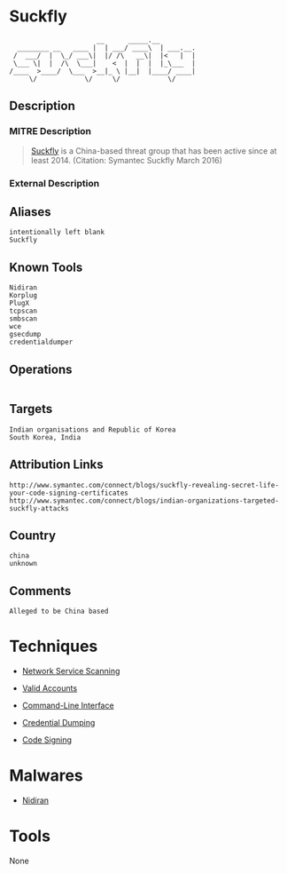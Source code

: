 
# Suckfly

```
                      __      _____.__         
  ________ __   ____ |  | ___/ ____\  | ___.__.
 /  ___/  |  \_/ ___\|  |/ /\   __\|  |<   |  |
 \___ \|  |  /\  \___|    <  |  |  |  |_\___  |
/____  >____/  \___  >__|_ \ |__|  |____/ ____|
     \/            \/     \/            \/     

```

## Description

### MITRE Description

> [Suckfly](https://attack.mitre.org/groups/G0039) is a China-based threat group that has been active since at least 2014. (Citation: Symantec Suckfly March 2016)

### External Description

> 

## Aliases

```
intentionally left blank
Suckfly
```

## Known Tools

```
Nidiran
Korplug
PlugX
tcpscan
smbscan
wce
gsecdump
credentialdumper
```

## Operations

```

```

## Targets

```
Indian organisations and Republic of Korea
South Korea, India
```

## Attribution Links

```
http://www.symantec.com/connect/blogs/suckfly-revealing-secret-life-your-code-signing-certificates
http://www.symantec.com/connect/blogs/indian-organizations-targeted-suckfly-attacks
```

## Country

```
china
unknown
```

## Comments

```
Alleged to be China based
```

# Techniques


* [Network Service Scanning](../techniques/Network-Service-Scanning.md)

* [Valid Accounts](../techniques/Valid-Accounts.md)
    
* [Command-Line Interface](../techniques/Command-Line-Interface.md)
    
* [Credential Dumping](../techniques/Credential-Dumping.md)
    
* [Code Signing](../techniques/Code-Signing.md)
    

# Malwares


* [Nidiran](../malwares/Nidiran.md)


# Tools

None
